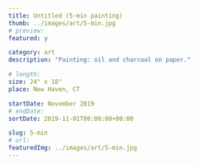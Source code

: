 ```yaml
---
title: Untitled (5-min painting)
thumb: ../images/art/5-min.jpg
# preview:
featured: y

category: art
description: "Painting: oil and charcoal on paper."

# length:
size: 24" x 18"
place: New Haven, CT

startDate: November 2019
# endDate:
sortDate: 2019-11-01T00:00:00+00:00

slug: 5-min
# url:
featuredImg: ../images/art/5-min.jpg
---
```

